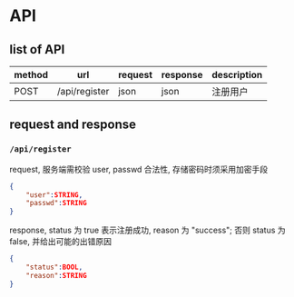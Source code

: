 # API

## list of API

| method | url | request | response | description |
| --     | --  | --      | --       | --          |
| POST  | /api/register | json | json | 注册用户 |

## request and response

### `/api/register`

request, 服务端需校验 user, passwd 合法性, 存储密码时须采用加密手段

```json
{
    "user":STRING,
    "passwd":STRING
}
```

response, status 为 true 表示注册成功, reason 为 "success"; 否则 status 为 false, 并给出可能的出错原因

```json
{
    "status":BOOL,
    "reason":STRING
}
```
